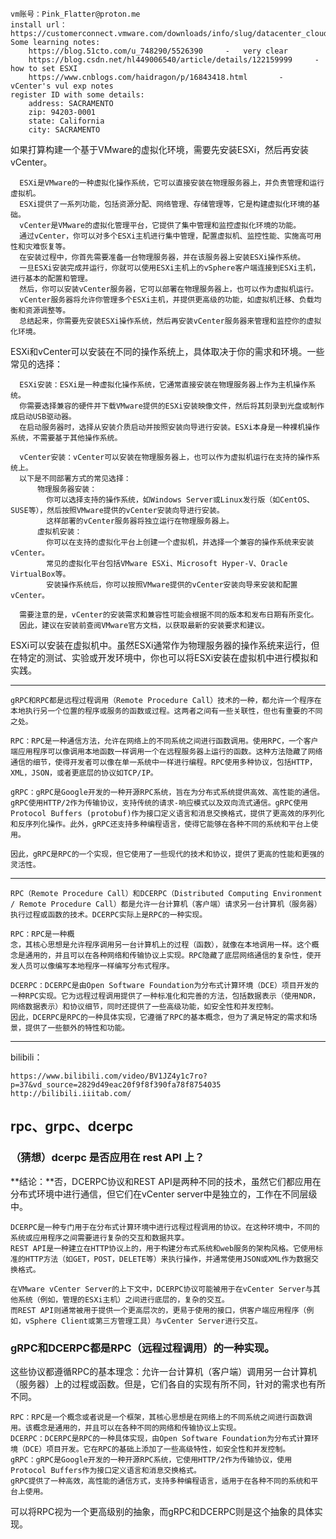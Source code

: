     vm账号：Pink_Flatter@proton.me
    install url：https://customerconnect.vmware.com/downloads/info/slug/datacenter_cloud_infrastructure/vmware_vsphere/7_0
    Some learning notes:
        https://blog.51cto.com/u_748290/5526390     -   very clear
        https://blog.csdn.net/hl449006540/article/details/122159999     -   how to set ESXI
        https://www.cnblogs.com/haidragon/p/16843418.html       -   vCenter's vul exp notes
    register ID with some details:
        address: SACRAMENTO
        zip: 94203-0001
        state: California
        city: SACRAMENTO
        
如果打算构建一个基于VMware的虚拟化环境，需要先安装ESXi，然后再安装vCenter。

      ESXi是VMware的一种虚拟化操作系统，它可以直接安装在物理服务器上，并负责管理和运行虚拟机。
      ESXi提供了一系列功能，包括资源分配、网络管理、存储管理等，它是构建虚拟化环境的基础。
      vCenter是VMware的虚拟化管理平台，它提供了集中管理和监控虚拟化环境的功能。
      通过vCenter，你可以对多个ESXi主机进行集中管理，配置虚拟机、监控性能、实施高可用性和灾难恢复等。
      在安装过程中，你首先需要准备一台物理服务器，并在该服务器上安装ESXi操作系统。
      一旦ESXi安装完成并运行，你就可以使用ESXi主机上的vSphere客户端连接到ESXi主机，进行基本的配置和管理。
      然后，你可以安装vCenter服务器，它可以部署在物理服务器上，也可以作为虚拟机运行。
      vCenter服务器将允许你管理多个ESXi主机，并提供更高级的功能，如虚拟机迁移、负载均衡和资源调整等。
      总结起来，你需要先安装ESXi操作系统，然后再安装vCenter服务器来管理和监控你的虚拟化环境。

  
ESXi和vCenter可以安装在不同的操作系统上，具体取决于你的需求和环境。一些常见的选择：
  
      ESXi安装：ESXi是一种虚拟化操作系统，它通常直接安装在物理服务器上作为主机操作系统。
      你需要选择兼容的硬件并下载VMware提供的ESXi安装映像文件，然后将其刻录到光盘或制作成启动USB驱动器。
      在启动服务器时，选择从安装介质启动并按照安装向导进行安装。ESXi本身是一种裸机操作系统，不需要基于其他操作系统。

      vCenter安装：vCenter可以安装在物理服务器上，也可以作为虚拟机运行在支持的操作系统上。
      以下是不同部署方式的常见选择：
          物理服务器安装：
            你可以选择支持的操作系统，如Windows Server或Linux发行版（如CentOS、SUSE等），然后按照VMware提供的vCenter安装向导进行安装。
            这样部署的vCenter服务器将独立运行在物理服务器上。
          虚拟机安装：
            你可以在支持的虚拟化平台上创建一个虚拟机，并选择一个兼容的操作系统来安装vCenter。
            常见的虚拟化平台包括VMware ESXi、Microsoft Hyper-V、Oracle VirtualBox等。
            安装操作系统后，你可以按照VMware提供的vCenter安装向导来安装和配置vCenter。

      需要注意的是，vCenter的安装需求和兼容性可能会根据不同的版本和发布日期有所变化。
      因此，建议在安装前查阅VMware官方文档，以获取最新的安装要求和建议。
  
ESXi可以安装在虚拟机中。虽然ESXi通常作为物理服务器的操作系统来运行，但在特定的测试、实验或开发环境中，你也可以将ESXi安装在虚拟机中进行模拟和实践。

--------------
    gRPC和RPC都是远程过程调用（Remote Procedure Call）技术的一种，都允许一个程序在本地执行另一个位置的程序或服务的函数或过程。这两者之间有一些关联性，但也有重要的不同之处。
    
    RPC：RPC是一种通信方法，允许在网络上的不同系统之间进行函数调用。使用RPC，一个客户端应用程序可以像调用本地函数一样调用一个在远程服务器上运行的函数。这种方法隐藏了网络通信的细节，使得开发者可以像在单一系统中一样进行编程。RPC使用多种协议，包括HTTP，XML，JSON，或者更底层的协议如TCP/IP。
    
    gRPC：gRPC是Google开发的一种开源RPC系统，旨在为分布式系统提供高效、高性能的通信。gRPC使用HTTP/2作为传输协议，支持传统的请求-响应模式以及双向流式通信。gRPC使用Protocol Buffers (protobuf)作为接口定义语言和消息交换格式，提供了更高效的序列化和反序列化操作。此外，gRPC还支持多种编程语言，使得它能够在各种不同的系统和平台上使用。
    
    因此，gRPC是RPC的一个实现，但它使用了一些现代的技术和协议，提供了更高的性能和更强的灵活性。

--------------
    RPC（Remote Procedure Call）和DCERPC（Distributed Computing Environment / Remote Procedure Call）都是允许一台计算机（客户端）请求另一台计算机（服务器）执行过程或函数的技术。DCERPC实际上是RPC的一种实现。
    
    RPC：RPC是一种概
    念，其核心思想是允许程序调用另一台计算机上的过程（函数），就像在本地调用一样。这个概念是通用的，并且可以在各种网络和传输协议上实现。RPC隐藏了底层网络通信的复杂性，使开发人员可以像编写本地程序一样编写分布式程序。
    
    DCERPC：DCERPC是由Open Software Foundation为分布式计算环境（DCE）项目开发的一种RPC实现。它为远程过程调用提供了一种标准化和完善的方法，包括数据表示（使用NDR，网络数据表示）和协议细节，同时还提供了一些高级功能，如安全性和并发控制。
    因此，DCERPC是RPC的一种具体实现，它遵循了RPC的基本概念，但为了满足特定的需求和场景，提供了一些额外的特性和功能。

-------------------------



bilibili：

    https://www.bilibili.com/video/BV1JZ4y1c7ro?p=37&vd_source=2829d49eac20f9f8f390fa78f8754035
    http://bilibili.iiitab.com/




## rpc、grpc、dcerpc

### （猜想）dcerpc 是否应用在 rest API 上？

**结论：**否，DCERPC协议和REST API是两种不同的技术，虽然它们都应用在分布式环境中进行通信，但它们在vCenter server中是独立的，工作在不同层级中。

    DCERPC是一种专门用于在分布式计算环境中进行远程过程调用的协议。在这种环境中，不同的系统或应用程序之间需要进行复杂的交互和数据共享。
    REST API是一种建立在HTTP协议上的，用于构建分布式系统和web服务的架构风格。它使用标准的HTTP方法（如GET，POST，DELETE等）来执行操作，并通常使用JSON或XML作为数据交换格式。

    在VMware vCenter Server的上下文中，DCERPC协议可能被用于在vCenter Server与其他系统（例如，管理的ESXi主机）之间进行底层的，复杂的交互。
    而REST API则通常被用于提供一个更高层次的，更易于使用的接口，供客户端应用程序（例如，vSphere Client或第三方管理工具）与vCenter Server进行交互。

### gRPC和DCERPC都是RPC（远程过程调用）的一种实现。

这些协议都遵循RPC的基本理念：允许一台计算机（客户端）调用另一台计算机（服务器）上的过程或函数。但是，它们各自的实现有所不同，针对的需求也有所不同。

    RPC：RPC是一个概念或者说是一个框架，其核心思想是在网络上的不同系统之间进行函数调用。该概念是通用的，并且可以在各种不同的网络和传输协议上实现。
    DCERPC：DCERPC是RPC的一种具体实现，由Open Software Foundation为分布式计算环境（DCE）项目开发。它在RPC的基础上添加了一些高级特性，如安全性和并发控制。
    gRPC：gRPC是Google开发的一种开源RPC系统，它使用HTTP/2作为传输协议，使用Protocol Buffers作为接口定义语言和消息交换格式。
    gRPC提供了一种高效，高性能的通信方式，支持多种编程语言，适用于在各种不同的系统和平台上使用。

可以将RPC视为一个更高级别的抽象，而gRPC和DCERPC则是这个抽象的具体实现。
